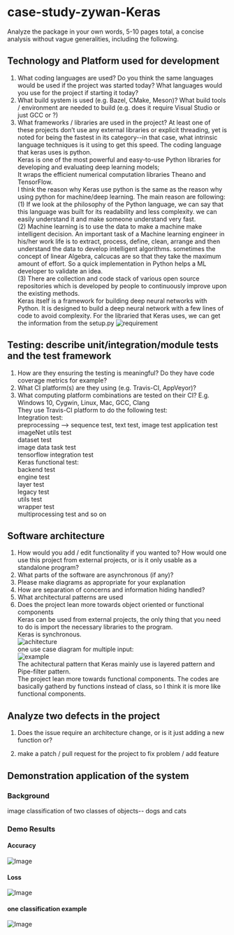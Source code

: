 # case-study-zywan-Keras    
Analyze the package in your own words, 5-10 pages total, a concise analysis without vague generalities, including the following.     
## Technology and Platform used for development
1. What coding languages are used? Do you think the same languages would be used if the project was started today? What languages would you use for the project if starting it today?        
2. What build system is used (e.g. Bazel, CMake, Meson)? What build tools / environment are needed to build (e.g. does it require Visual Studio or just GCC or ?)        
3. What frameworks / libraries are used in the project? At least one of these projects don’t use any external libraries or explicit threading, yet is noted for being the fastest in its category--in that case, what intrinsic language techniques is it using to get this speed. 
The coding language that keras uses is python.        
Keras is one of the most powerful and easy-to-use Python libraries for developing and evaluating deep learning models;          
It wraps the efficient numerical computation libraries Theano and TensorFlow.        
I think the reason why Keras use python is the same as the reason why using python for machine/deep learning. The main reason are following:     
(1) If we look at the philosophy of the Python language, we can say that this language was built for its readability and less complexity. we can easily understand it and make someone understand very fast.           
(2) Machine learning is to use the data to make a machine make intelligent decision. An important task of a Machine learning engineer in his/her work life is to extract, process, define, clean, arrange and then understand the data to develop intelligent algorithms. sometimes the concept of linear Algebra, calcucas are so that they take the maximum amount of effort. So a quick implementation in Python helps a ML developer to validate an idea.           
(3) There are collection and code stack of various open source repositories which is developed by people to continuously improve upon the existing methods.  
Keras itself is a framework for building deep neural networks with Python. It is designed to build a deep neural network with a few lines of code to avoid complexity.
For the libraried that Keras uses, we can get the information from the setup.py
![requirement](setup.jpg)


## Testing: describe unit/integration/module tests and the test framework
1. How are they ensuring the testing is meaningful? Do they have code coverage metrics for example?      
2. What CI platform(s) are they using (e.g. Travis-CI, AppVeyor)?     
3. What computing platform combinations are tested on their CI? E.g. Windows 10, Cygwin, Linux, Mac, GCC, Clang     
They use Travis-CI platform to do the following test:     
Integration test:     
preprocessing --> sequence test, text test, image test
application test     
imageNet utils test      
dataset test       
image data task test      
tensorflow integration test     
Keras functional test:       
backend test     
engine test      
layer test      
legacy test      
utils test      
wrapper test      
multiprocessing test and so on        
## Software architecture
1. How would you add / edit functionality if you wanted to? How would one use this project from external projects, or is it only usable as a standalone program?       
2. What parts of the software are asynchronous (if any)?    
3. Please make diagrams as appropriate for your explanation        
4. How are separation of concerns and information hiding handled?        
5. What architectural patterns are used         
6. Does the project lean more towards object oriented or functional components    
Keras can be used from external projects, the only thing that you need to do is import the necessary libraries to the program.       
Keras is synchronous.        
![achitecture](diagram.png)         
one use case diagram for multiple input:              
![example](example.png)             
The achitectural pattern that Keras mainly use is layered pattern and Pipe-filter pattern.                      
The project lean more towards functional components. The codes are basically gatherd by functions instead of class, so I think it is more like functional components.         

## Analyze two defects in the project
1. Does the issue require an architecture change, or is it just adding a new function or?      

2. make a patch / pull request for the project to fix problem / add feature      

## Demonstration application of the system   
### Background
image classification of two classes of objects-- dogs and cats    
### Demo Results
#### Accuracy
![Image](Accuracy.png)
#### Loss
![Image](loss.png)
#### one classification example
![Image](result.png)
